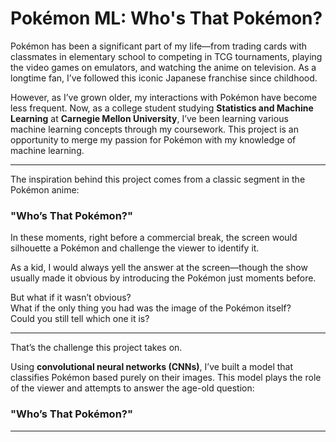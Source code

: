 # Pokémon ML: Who's That Pokémon?

Pokémon has been a significant part of my life—from trading cards with classmates in elementary school to competing in TCG tournaments, playing the video games on emulators, and watching the anime on television. As a longtime fan, I’ve followed this iconic Japanese franchise since childhood. 

However, as I’ve grown older, my interactions with Pokémon have become less frequent. Now, as a college student studying **Statistics and Machine Learning** at **Carnegie Mellon University**, I’ve been learning various machine learning concepts through my coursework. This project is an opportunity to merge my passion for Pokémon with my knowledge of machine learning.

---

The inspiration behind this project comes from a classic segment in the Pokémon anime:  
### **"Who’s That Pokémon?"**

In these moments, right before a commercial break, the screen would silhouette a Pokémon and challenge the viewer to identify it.

As a kid, I would always yell the answer at the screen—though the show usually made it obvious by introducing the Pokémon just moments before.

But what if it wasn’t obvious?  
What if the only thing you had was the image of the Pokémon itself?  
Could you still tell which one it is?

---

That’s the challenge this project takes on.

Using **convolutional neural networks (CNNs)**, I’ve built a model that classifies Pokémon based purely on their images. This model plays the role of the viewer and attempts to answer the age-old question:

### "Who’s That Pokémon?"

---
